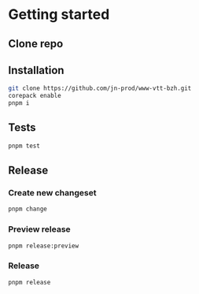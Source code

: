 # Getting started

## Clone repo

## Installation

```sh
git clone https://github.com/jn-prod/www-vtt-bzh.git
corepack enable
pnpm i
```

## Tests

```sh
pnpm test
```

## Release

### Create new changeset

```sh
pnpm change
```

### Preview release

```sh
pnpm release:preview
```

### Release

```sh
pnpm release
```